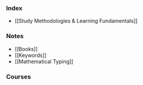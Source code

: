 ### Index

* [[Study Methodologies & Learning Fundamentals]]

### Notes

* [[Books]]
* [[Keywords]]
* [[Mathematical Typing]]

### Courses

